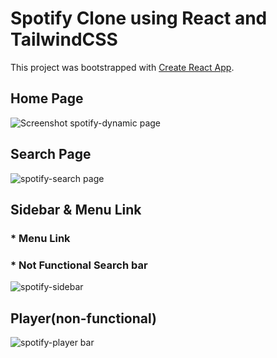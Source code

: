 # Spotify Clone using React and TailwindCSS

This project was bootstrapped with [Create React App](https://github.com/facebook/create-react-app).

## Home Page

![Screenshot spotify-dynamic page](https://github.com/Jedpalero/clone-project/assets/140801154/f537e9d8-f0d6-4a74-9129-18372843379b)

## Search Page

![spotify-search page](https://github.com/Jedpalero/clone-project/assets/140801154/d530d4ba-e45e-4a7a-9217-8786763e8111)

## Sidebar & Menu Link

### \* Menu Link

### \* Not Functional Search bar

![spotify-sidebar](https://github.com/Jedpalero/clone-project/assets/140801154/a44d9f4f-875c-4168-88e9-870bb7b801c7)

## Player(non-functional)

![spotify-player bar](https://github.com/Jedpalero/clone-project/assets/140801154/73c3278f-a0e5-432c-98ac-6a79ba800456)
